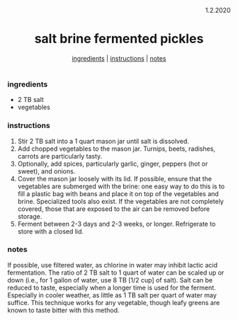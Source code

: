 <p align="right">1.2.2020</p>

<h1 align="center">salt brine fermented pickles</h1>

<div align="center">
  <a href="#ingredients">ingredients</a> | 
  <a href="#instructions">instructions</a> | 
  <a href="#notes">notes</a>
</div>
<br>

### ingredients
- 2 TB salt
- vegetables

### instructions
1. Stir 2 TB salt into a 1 quart mason jar until salt is dissolved. 
2. Add chopped vegetables to the mason jar. Turnips, beets, radishes, carrots are particularly tasty.
3. Optionally, add spices, particularly garlic, ginger, peppers (hot or sweet), and onions.
4. Cover the mason jar loosely with its lid. If possible, ensure that the vegetables are submerged with the brine: one easy way to do this is to fill a plastic bag with beans and place it on top of the vegetables and brine. Specialized tools also exist. If the vegetables are not completely covered, those that are exposed to the air can be removed before storage. 
5. Ferment between 2-3 days and 2-3 weeks, or longer. Refrigerate to store with a closed lid.

### notes
If possible, use filtered water, as chlorine in water may inhibit lactic acid fermentation. The ratio of 2 TB salt to 1 quart of water can be scaled up or down (i.e., for 1 gallon of water, use 8 TB [1/2 cup] of salt). Salt can be reduced to taste, especially when a longer time is used for the ferment. Especially in cooler weather, as little as 1 TB salt per quart of water may suffice. This technique works for any vegetable, though leafy greens are known to taste bitter with this method.
